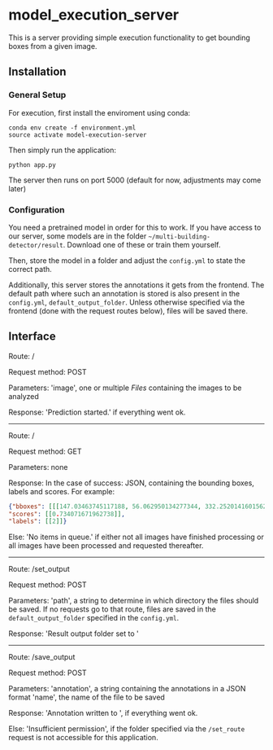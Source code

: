 # model_execution_server

This is a server providing simple execution functionality to get bounding boxes from a given image.

## Installation

### General Setup

For execution, first install the enviroment using conda:
```
conda env create -f environment.yml
source activate model-execution-server
```
Then simply run the application:

```
python app.py
```

The server then runs on port 5000 (default for now, adjustments may come later)

### Configuration

You need a pretrained model in order for this to work.
If you have access to our server, some models are in the folder `~/multi-building-detector/result`. Download one of these or train them yourself.

Then, store the model in a folder and adjust the `config.yml` to state the correct path.

Additionally, this server stores the annotations it gets from the frontend. The default path where such an annotation is stored is also present in the `config.yml`, `default_output_folder`. Unless otherwise specified via the frontend (done with the request routes below), files will be saved there.

## Interface

Route: /

Request method: POST

Parameters: 'image', one or multiple _Files_ containing the images to be analyzed

Response: 'Prediction started.' if everything went ok.

---

Route: /

Request method: GET

Parameters: none

Response: In the case of success: JSON, containing the bounding boxes, labels and scores.
For example:
```json
{"bboxes": [[[147.03463745117188, 56.062950134277344, 332.25201416015625, 246.7890167236328]]],
"scores": [[0.734071671962738]],
"labels": [[2]]}
```

Else: 'No items in queue.' if either not all images have finished processing or all images have been processed and requested thereafter.


---

Route: /set_output

Request method: POST

Parameters: 'path', a string to determine in which directory the files should be saved. If no requests go to that route, files are saved in the `default_output_folder` specified in the `config.yml`.

Response: 'Result output folder set to <path>'

---

Route: /save_output

Request method: POST

Parameters: 'annotation', a string containing the annotations in a JSON format
			'name', the name of the file to be saved

Response: 'Annotation written to <path>', if everything went ok.

Else: 'Insufficient permission', if the folder specified via the `/set_route` request is not accessible for this application.


